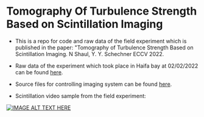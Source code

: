 # Tomography Of Turbulence Strength Based on Scintillation Imaging

* This is a repo for code and raw data of the field experiment which is published in the paper: "Tomography of Turbulence Strength Based on Scintillation Imaging. N Shaul, Y. Y. Schechner ECCV 2022.
* Raw data of the experiment which took place in Haifa bay at 02/02/2022 can be found [here](https://technionmail-my.sharepoint.com/:f:/g/personal/hybridlab_technion_ac_il/EijmwytR5qNMjLHg_MB0l5ABYp5k-aGzZW-ZMTzEv3Ll-g?e=4Ql63B). 

* Source files for controlling imaging system can be found [here](/src).
* Scintillation video sample from the field experiment:

[![IMAGE ALT TEXT HERE](https://img.youtube.com/vi/RRp_Qc8MPZU/0.jpg)](https://www.youtube.com/watch?v=RRp_Qc8MPZU)

